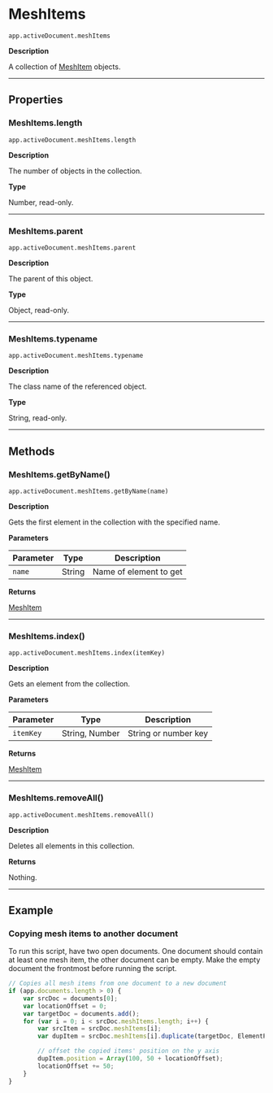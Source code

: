 # MeshItems

`app.activeDocument.meshItems`

**Description**

A collection of [MeshItem](./MeshItem.md) objects.

---

## Properties

### MeshItems.length

`app.activeDocument.meshItems.length`

**Description**

The number of objects in the collection.

**Type**

Number, read-only.

---

### MeshItems.parent

`app.activeDocument.meshItems.parent`

**Description**

The parent of this object.

**Type**

Object, read-only.

---

### MeshItems.typename

`app.activeDocument.meshItems.typename`

**Description**

The class name of the referenced object.

**Type**

String, read-only.

---

## Methods

### MeshItems.getByName()

`app.activeDocument.meshItems.getByName(name)`

**Description**

Gets the first element in the collection with the specified name.

**Parameters**

| Parameter   | Type   | Description            |
|-------------|--------|------------------------|
| `name`      | String | Name of element to get |

**Returns**

[MeshItem](./MeshItem.md)

---

### MeshItems.index()

`app.activeDocument.meshItems.index(itemKey)`

**Description**

Gets an element from the collection.

**Parameters**

| Parameter   | Type           | Description          |
|-------------|----------------|----------------------|
| `itemKey`   | String, Number | String or number key |

**Returns**

[MeshItem](./MeshItem.md)

---

### MeshItems.removeAll()

`app.activeDocument.meshItems.removeAll()`

**Description**

Deletes all elements in this collection.

**Returns**

Nothing.

---

## Example

### Copying mesh items to another document

To run this script, have two open documents. One document should contain at least one mesh item, the other document can be empty. Make the empty document the frontmost before running the script.

```javascript
// Copies all mesh items from one document to a new document
if (app.documents.length > 0) {
    var srcDoc = documents[0];
    var locationOffset = 0;
    var targetDoc = documents.add();
    for (var i = 0; i < srcDoc.meshItems.length; i++) {
        var srcItem = srcDoc.meshItems[i];
        var dupItem = srcDoc.meshItems[i].duplicate(targetDoc, ElementPlacement.PLACEATEND);

        // offset the copied items' position on the y axis
        dupItem.position = Array(100, 50 + locationOffset);
        locationOffset += 50;
    }
}
```
